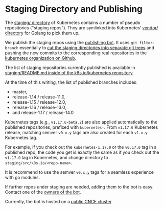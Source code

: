 # Staging Directory and Publishing

The [staging/ directory](https://git.k8s.io/kubernetes/staging) of Kubernetes contains a number of pseudo repositories ("staging repos"). They are symlinked into Kubernetes' [vendor/ directory](https://git.k8s.io/kubernetes/vendor/k8s.io) for Golang to pick them up.

We publish the staging repos using the [publishing bot](https://git.k8s.io/publishing-bot). It uses `git filter-branch` essentially to [cut the staging directories into separate git trees](https://de.slideshare.net/sttts/cutting-the-kubernetes-monorepo-in-pieces-never-learnt-more-about-git) and pushing the new commits to the corresponding real repositories in the [kubernetes organization on Github](https://github.com/kubernetes).

The list of staging repositories currently published is available in [staging/README.md inside of the k8s.io/kubernetes repository](https://git.k8s.io/kubernetes/staging/README.md).

At the time of this writing, the list of published branches includes:

- master,
- release-1.14 / release-11.0,
- release-1.15 / release-12.0,
- release-1.16 / release-13.0,
- and release-1.17 / release-14.0

Kubernetes tags (e.g., `v1.17.0-beta.2`) are also applied automatically to the published repositories, prefixed with `kubernetes-`.
From `v1.17.0` Kubernetes release, matching semver `v0.x.y` tags are also created for each `v1.x.y` Kubernetes tag.

For example, if you check out the `kubernetes-1.17.0` or the `v0.17.0` tag in
a published repo, the code you get is exactly the same as if you check out the
`v1.17.0` tag in Kubernetes, and change directory to `staging/src/k8s.io/<repo-name>`.

It is recommend to use the semver `v0.x.y` tags for a seamless experience
with go modules.

If further repos under staging are needed, adding them to the bot is easy.
Contact one of the [owners of the bot](https://git.k8s.io/publishing-bot/OWNERS).

Currently, the bot is hosted on a
[public CNCF cluster](http://git.k8s.io/publishing-bot/k8s-publishing-bot.md).
